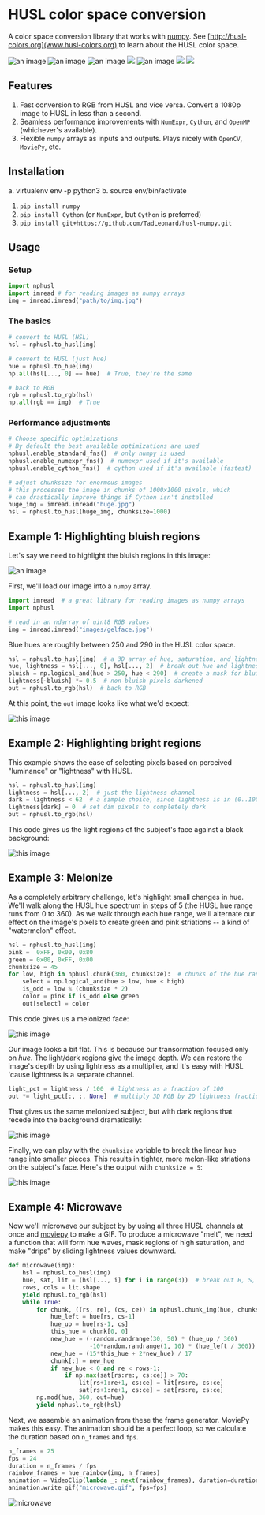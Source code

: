 # HUSL color space conversion
A color space conversion library that works with [numpy](http://numpy.org). See [http://husl-colors.org](www.husl-colors.org) to learn about the HUSL color space.

![an image](images/gelface.jpg) ![an image](images/light.jpg) ![an image](images/watermelon_final.jpg) ![](images/gelface.gif) ![an image](https://i.imgur.com/Arv5BDt.gif) ![](http://imgur.com/B3XiGOm.gif) ![](http://imgur.com/0BAP3RX.gif)

## Features

1. Fast conversion to RGB from HUSL and vice versa. Convert a 1080p image to HUSL in less than a second.
2. Seamless performance improvements with `NumExpr`, `Cython`, and `OpenMP` (whichever's available).
3. Flexible `numpy` arrays as inputs and outputs. Plays nicely with `OpenCV`, `MoviePy`, etc.

## Installation

a. virtualenv env -p python3
b. source env/bin/activate

1. `pip install numpy`
2. `pip install Cython`  (or `NumExpr`, but `Cython` is preferred)
3. `pip install git+https://github.com/TadLeonard/husl-numpy.git`

## Usage

### Setup

```python
import nphusl
import imread # for reading images as numpy arrays
img = imread.imread("path/to/img.jpg")
```

### The basics

```python
# convert to HUSL (HSL)
hsl = nphusl.to_husl(img)

# convert to HUSL (just hue)
hue = nphusl.to_hue(img)
np.all(hsl[..., 0] == hue)  # True, they're the same

# back to RGB
rgb = nphusl.to_rgb(hsl)
np.all(rgb == img)  # True
```

### Performance adjustments

```python
# Choose specific optimizations
# By default the best available optimizations are used
nphusl.enable_standard_fns()  # only numpy is used
nphusl.enable_numexpr_fns()  # numexpr used if it's available
nphusl.enable_cython_fns()  # cython used if it's available (fastest)

# adjust chunksize for enormous images
# this processes the image in chunks of 1000x1000 pixels, which
# can drastically improve things if Cython isn't installed
huge_img = imread.imread("huge.jpg")
hsl = nphusl.to_husl(huge_img, chunksize=1000)
```

## Example 1: Highlighting bluish regions
Let's say we need to highlight the bluish regions in this image:

![an image](images/gelface.jpg)

First, we'll load our image into a `numpy` array.

```python
import imread  # a great library for reading images as numpy arrays
import nphusl 

# read in an ndarray of uint8 RGB values
img = imread.imread("images/gelface.jpg")
```

Blue hues are roughly between 250 and 290 in the HUSL color space.

```python
hsl = nphusl.to_husl(img)  # a 3D array of hue, saturation, and lightness values
hue, lightness = hsl[..., 0], hsl[..., 2]  # break out hue and lightness channels
bluish = np.logical_and(hue > 250, hue < 290)  # create a mask for bluish pixels
lightness[~bluish] *= 0.5  # non-bluish pixels darkened
out = nphusl.to_rgb(hsl)  # back to RGB
```

At this point, the `out` image looks like what we'd expect:

![this image](images/blue.jpg)

## Example 2: Highlighting bright regions

This example shows the ease of selecting pixels based on perceived
"luminance" or "lightness" with HUSL.

```python
hsl = nphusl.to_husl(img)
lightness = hsl[..., 2]  # just the lightness channel
dark = lightness < 62  # a simple choice, since lightness is in (0..100)
lightness[dark] = 0  # set dim pixels to completely dark
out = nphusl.to_rgb(hsl)
```

This code gives us the light regions of the subject's face against a
black background:

![this image](images/light.jpg)


## Example 3: Melonize

As a completely arbitrary challenge, let's highlight small changes in hue.
We'll walk along the HUSL hue spectrum in steps of 5 (the HUSL hue range
runs from 0 to 360). As we walk through each hue range, we'll alternate our
effect on the image's pixels to create green and pink striations -- a
kind of "watermelon" effect.

```python
hsl = nphusl.to_husl(img)
pink =  0xFF, 0x00, 0x80
green = 0x00, 0xFF, 0x00
chunksize = 45
for low, high in nphusl.chunk(360, chunksize):  # chunks of the hue range
    select = np.logical_and(hue > low, hue < high)
    is_odd = low % (chunksize * 2)
    color = pink if is_odd else green
    out[select] = color
```

This code gives us a melonized face:

![this image](images/watermelon_flat.jpg)

Our image looks a bit flat.
This is because our transormation focused only on *hue*. The light/dark
regions give the image depth. We can restore the image's depth by using
lightness as a multiplier, and it's easy with HUSL 'cause lightness
is a separate channel.

```python
light_pct = lightness / 100  # lightness as a fraction of 100
out *= light_pct[:, :, None]  # multiply 3D RGB by 2D lightness fraction
```

That gives us the same melonized subject, but with dark regions that
recede into the background dramatically:

![this image](images/watermelon.jpg)

Finally, we can play with the `chunksize` variable to break the linear
hue range into smaller pieces. This results in tighter, more melon-like
striations on the subject's face. Here's the output with `chunksize = 5`:

![this image](images/watermelon_final.jpg)


## Example 4: Microwave

Now we'll microwave our subject by by using all three HUSL channels at once
and [moviepy](https://github.com/Zulko/moviepy) to make a GIF.
To produce a microwave "melt", we need a function that will form hue waves,
mask regions of high saturation, and make "drips" by sliding lightness
values downward.

```python
def microwave(img):
    hsl = nphusl.to_husl(img)
    hue, sat, lit = (hsl[..., i] for i in range(3))  # break out H, S, and L
    rows, cols = lit.shape
    yield nphusl.to_rgb(hsl)
    while True:
        for chunk, ((rs, re), (cs, ce)) in nphusl.chunk_img(hue, chunksize=3):
            hue_left = hue[rs, cs-1]
            hue_up = hue[rs-1, cs]
            this_hue = chunk[0, 0]
            new_hue = (-random.randrange(30, 50) * (hue_up / 360)
                       -10*random.randrange(1, 10) * (hue_left / 360))
            new_hue = (15*this_hue + 2*new_hue) / 17
            chunk[:] = new_hue
            if new_hue < 0 and re < rows-1:
                if np.max(sat[rs:re:, cs:ce]) > 70:
                    lit[rs+1:re+1, cs:ce] = lit[rs:re, cs:ce]
                    sat[rs+1:re+1, cs:ce] = sat[rs:re, cs:ce]
        np.mod(hue, 360, out=hue)
        yield nphusl.to_rgb(hsl)
```

Next, we assemble an animation from these the frame
generator. MoviePy makes this easy. The animation should be a perfect
loop, so we calculate the duration based on `n_frames` and `fps`.

```python
n_frames = 25 
fps = 24
duration = n_frames / fps
rainbow_frames = hue_rainbow(img, n_frames)
animation = VideoClip(lambda _: next(rainbow_frames), duration=duration)
animation.write_gif("microwave.gif", fps=fps)
```

![microwave](http://imgur.com/0BAP3RX.gif)


